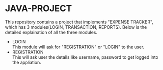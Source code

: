 # JAVA-PROJECT
This repository contains a project that implements "EXPENSE TRACKER", which has 3 modules(LOGIN, TRANSACTION, REPORTS). Below is the detailed explaination of all the three modules.
- LOGIN  
This module will ask for "REGISTRATION" or "LOGIN" to the user.  
 - REGISTRATION  
This will ask user the details like username, password to get logged into the appliation.
